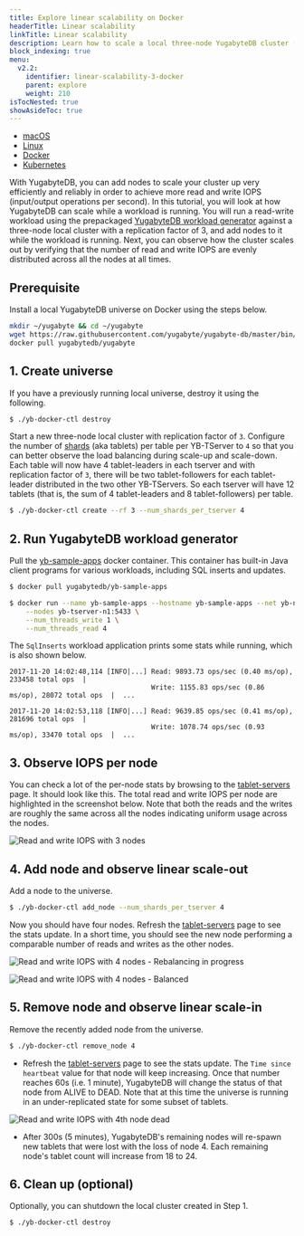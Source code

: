 ```yaml
---
title: Explore linear scalability on Docker
headerTitle: Linear scalability
linkTitle: Linear scalability
description: Learn how to scale a local three-node YugabyteDB cluster (on Docker) while a workload is running.
block_indexing: true
menu:
  v2.2:
    identifier: linear-scalability-3-docker
    parent: explore
    weight: 210
isTocNested: true
showAsideToc: true
---
```


<ul class="nav nav-tabs-alt nav-tabs-yb">

  <li >
    <a href="/stable/explore/linear-scalability/macos" class="nav-link">
      <i class="fab fa-apple" aria-hidden="true"></i>
      macOS
    </a>
  </li>

  <li >
    <a href="/stable/explore/linear-scalability/linux" class="nav-link">
      <i class="fab fa-linux" aria-hidden="true"></i>
      Linux
    </a>
  </li>

  <li >
    <a href="/stable/explore/linear-scalability/docker" class="nav-link active">
      <i class="fab fa-docker" aria-hidden="true"></i>
      Docker
    </a>
  </li>

  <li >
    <a href="/stable/explore/linear-scalability/kubernetes" class="nav-link">
      <i class="fas fa-cubes" aria-hidden="true"></i>
      Kubernetes
    </a>
  </li>

</ul>

With YugabyteDB, you can add nodes to scale your cluster up very efficiently and reliably in order to achieve more read and write IOPS (input/output operations per second). In this tutorial, you will look at how YugabyteDB can scale while a workload is running. You will run a read-write workload using the prepackaged [YugabyteDB workload generator](https://github.com/yugabyte/yb-sample-apps) against a three-node local cluster with a replication factor of 3, and add nodes to it while the workload is running. Next, you can observe how the cluster scales out by verifying that the number of read and write IOPS are evenly distributed across all the nodes at all times.

## Prerequisite

Install a local YugabyteDB universe on Docker using the steps below.

```sh
mkdir ~/yugabyte && cd ~/yugabyte
wget https://raw.githubusercontent.com/yugabyte/yugabyte-db/master/bin/yb-docker-ctl && chmod +x yb-docker-ctl
docker pull yugabytedb/yugabyte
```

## 1. Create universe

If you have a previously running local universe, destroy it using the following.

```sh
$ ./yb-docker-ctl destroy
```

Start a new three-node local cluster with replication factor of `3`. Configure the number of [shards](../../../architecture/concepts/docdb/sharding/) (aka tablets) per table per YB-TServer to `4` so that you can better observe the load balancing during scale-up and scale-down. Each table will now have 4 tablet-leaders in each tserver and with replication factor of `3`, there will be two tablet-followers for each tablet-leader distributed in the two other YB-TServers. So each tserver will have 12 tablets (that is, the sum of 4 tablet-leaders and 8 tablet-followers) per table.

```sh
$ ./yb-docker-ctl create --rf 3 --num_shards_per_tserver 4
```

## 2. Run YugabyteDB workload generator

Pull the [yb-sample-apps](https://github.com/yugabyte/yb-sample-apps) docker container. This container has built-in Java client programs for various workloads, including SQL inserts and updates.

```sh
$ docker pull yugabytedb/yb-sample-apps
```

```sh
$ docker run --name yb-sample-apps --hostname yb-sample-apps --net yb-net yugabytedb/yb-sample-apps --workload SqlInserts \
	--nodes yb-tserver-n1:5433 \
	--num_threads_write 1 \
	--num_threads_read 4
```

The `SqlInserts` workload application prints some stats while running, which is also shown below. 

```
2017-11-20 14:02:48,114 [INFO|...] Read: 9893.73 ops/sec (0.40 ms/op), 233458 total ops  |
                                   Write: 1155.83 ops/sec (0.86 ms/op), 28072 total ops  |  ...

2017-11-20 14:02:53,118 [INFO|...] Read: 9639.85 ops/sec (0.41 ms/op), 281696 total ops  |
                                   Write: 1078.74 ops/sec (0.93 ms/op), 33470 total ops  |  ...
```

## 3. Observe IOPS per node

You can check a lot of the per-node stats by browsing to the <a href='http://localhost:7000/tablet-servers' target="_blank">tablet-servers</a> page. It should look like this. The total read and write IOPS per node are highlighted in the screenshot below. Note that both the reads and the writes are roughly the same across all the nodes indicating uniform usage across the nodes.

![Read and write IOPS with 3 nodes](/images/ce/linear-scalability-3-nodes-docker.png)

## 4. Add node and observe linear scale-out

Add a node to the universe.

```sh
$ ./yb-docker-ctl add_node --num_shards_per_tserver 4
```

Now you should have four nodes. Refresh the <a href='http://localhost:7000/tablet-servers' target="_blank">tablet-servers</a> page to see the stats update. In a short time, you should see the new node performing a comparable number of reads and writes as the other nodes.

![Read and write IOPS with 4 nodes - Rebalancing in progress](/images/ce/linear-scalability-4-nodes-docker.png)

![Read and write IOPS with 4 nodes - Balanced](/images/ce/linear-scalability-4-nodes-balanced-docker.png)

## 5. Remove node and observe linear scale-in

Remove the recently added node from the universe.

```sh
$ ./yb-docker-ctl remove_node 4
```

- Refresh the <a href='http://localhost:7000/tablet-servers' target="_blank">tablet-servers</a> page to see the stats update. The `Time since heartbeat` value for that node will keep increasing. Once that number reaches 60s (i.e. 1 minute), YugabyteDB will change the status of that node from ALIVE to DEAD. Note that at this time the universe is running in an under-replicated state for some subset of tablets.

![Read and write IOPS with 4th node dead](/images/ce/linear-scalability-4-nodes-dead-docker.png)

- After 300s (5 minutes), YugabyteDB's remaining nodes will re-spawn new tablets that were lost with the loss of node 4. Each remaining node's tablet count will increase from 18 to 24.

## 6. Clean up (optional)

Optionally, you can shutdown the local cluster created in Step 1.

```sh
$ ./yb-docker-ctl destroy
```
